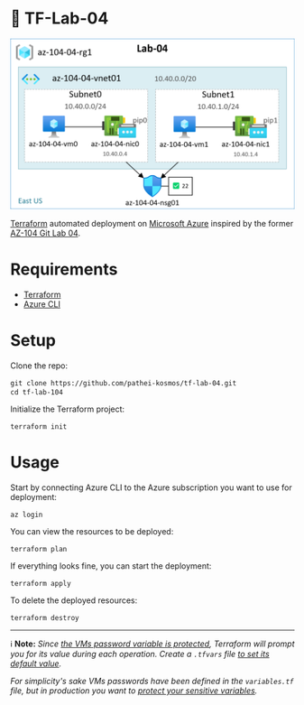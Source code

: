 # :microscope: TF-Lab-04

<p align="center">
  <img src="https://github.com/pathei-kosmos/tf-lab-04/blob/master/lab-04.png" alt="Lab infrastructure diagram" />
</p>

[Terraform](https://www.terraform.io/) automated deployment on [Microsoft Azure](https://azure.microsoft.com/en-us) inspired by the former [AZ-104 Git Lab 04](https://microsoftlearning.github.io/AZ-104-MicrosoftAzureAdministrator/Instructions/Labs/LAB_04-Implement_Virtual_Networking.html).

# Requirements

* [Terraform](https://developer.hashicorp.com/terraform/install)
* [Azure CLI](https://learn.microsoft.com/en-us/cli/azure/install-azure-cli)

# Setup

Clone the repo:

```
git clone https://github.com/pathei-kosmos/tf-lab-04.git
cd tf-lab-104
```

Initialize the Terraform project:

```
terraform init
```

# Usage

Start by connecting Azure CLI to the Azure subscription you want to use for deployment:

```
az login
```

You can view the resources to be deployed:

```
terraform plan
```

If everything looks fine, you can start the deployment:

```
terraform apply
```

To delete the deployed resources:

```
terraform destroy
```

---

:information_source: **Note:** *Since [the VMs password variable is protected](https://developer.hashicorp.com/terraform/tutorials/configuration-language/sensitive-variables), Terraform will prompt you for its value during each operation. Create a ```.tfvars``` file [to set its default value](https://developer.hashicorp.com/terraform/tutorials/configuration-language/sensitive-variables#set-values-with-a-tfvars-file).*

*For simplicity's sake VMs passwords have been defined in the ```variables.tf``` file, but in production you want to [protect your sensitive variables](https://developer.hashicorp.com/terraform/tutorials/configuration-language/sensitive-variables).*
